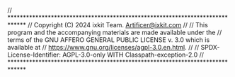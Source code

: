 // *****************************************************************************
// Copyright (C) 2024 ixkit Team. <Artificer@ixkit.com>
//
// This program and the accompanying materials are made available under the
// terms of the GNU AFFERO GENERAL PUBLIC LICENSE v. 3.0 which is available at
// https://www.gnu.org/licenses/agpl-3.0.en.html.
//
// SPDX-License-Identifier: AGPL-3.0-only WITH Classpath-exception-2.0
// *****************************************************************************
